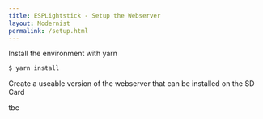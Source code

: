 ```yaml
---
title: ESPLightstick - Setup the Webserver
layout: Modernist
permalink: /setup.html
---
```


Install the environment with yarn
```bash
$ yarn install
```
Create a useable version of the webserver that can be installed on the SD Card

tbc
